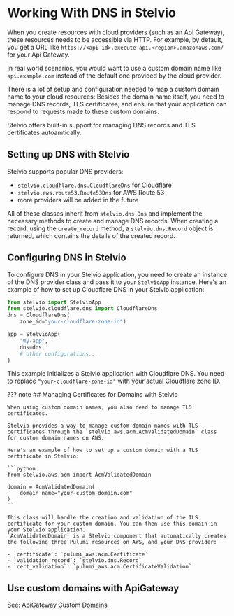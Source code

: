 # Working With DNS in Stelvio

When you create resources with cloud providers (such as an Api Gateway), these resources needs to be accessible via HTTP.
For example, by default, you get a URL like `https://<api-id>.execute-api.<region>.amazonaws.com/` for your Api Gateway.

In real world scenarios, you would want to use a custom domain name like `api.example.com` instead of the default one provided by the cloud provider.

There is a lot of setup and configuration needed to map a custom domain name to your cloud resources: Besides the domain name itself, you need to manage DNS records, TLS certificates, and ensure that your application can respond to requests made to these custom domains.

Stelvio offers built-in support for managing DNS records and TLS certificates autoamtically.

## Setting up DNS with Stelvio

Stelvio supports popular DNS providers:

- `stelvio.cloudflare.dns.CloudflareDns` for Cloudflare
- `stelvio.aws.route53.Route53Dns` for AWS Route 53
- more providers will be added in the future

All of these classes inherit from `stelvio.dns.Dns` and implement the necessary methods to create and manage DNS records. When creating a record, using the `create_record` method, a `stelvio.dns.Record` object is returned, which contains the details of the created record.

## Configuring DNS in Stelvio

To configure DNS in your Stelvio application, you need to create an instance of the DNS provider class and pass it to your `StelvioApp` instance.
Here's an example of how to set up Cloudflare DNS in your Stelvio application:

```python
from stelvio import StelvioApp
from stelvio.cloudflare.dns import CloudflareDns
dns = CloudflareDns(
    zone_id="your-cloudflare-zone-id")

app = StelvioApp(
    "my-app",
    dns=dns,
    # other configurations...
)
```

This example initializes a Stelvio application with Cloudflare DNS. You need to replace `"your-cloudflare-zone-id"` with your actual Cloudflare zone ID.

??? note
    ## Managing Certificates for Domains with Stelvio

    When using custom domain names, you also need to manage TLS certificates.

    Stelvio provides a way to manage custom domain names with TLS certificates through the `stelvio.aws.acm.AcmValidatedDomain` class for custom domain names on AWS.

    Here's an example of how to set up a custom domain with a TLS certificate in Stelvio:

    ```python
    from stelvio.aws.acm import AcmValidatedDomain

    domain = AcmValidatedDomain(
        domain_name="your-custom-domain.com"
    )
    ```

    This class will handle the creation and validation of the TLS certificate for your custom domain. You can then use this domain in your Stelvio application.
    `AcmValidatedDomain` is a Stelvio component that automatically creates the following three Pulumi resources on AWS, and your DNS provider:

    - `certificate`: `pulumi_aws.acm.Certificate`
    - `validation_record`: `stelvio.dns.Record`
    - `cert_validation`: `pulumi_aws.acm.CertificateValidation`


## Use custom domains with ApiGateway

See: [ApiGateway Custom Domains](/guides/api-gateway/#custom-domains)